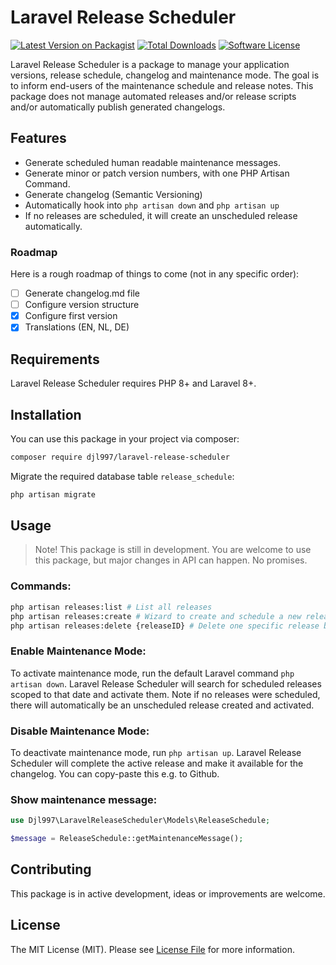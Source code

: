 # Laravel Release Scheduler

[![Latest Version on Packagist](https://img.shields.io/packagist/v/djl997/laravel-release-scheduler.svg?style=flat-square)](https://packagist.org/packages/djl997/laravel-release-scheduler)
[![Total Downloads](https://img.shields.io/packagist/dt/djl997/laravel-release-scheduler.svg?style=flat-square)](https://packagist.org/packages/djl997/laravel-release-scheduler)
[![Software License](https://img.shields.io/badge/license-MIT-brightgreen.svg?style=flat-square)](LICENSE)

Laravel Release Scheduler is a package to manage your application versions, release schedule, changelog and maintenance mode. The goal is to inform end-users of the maintenance schedule and release notes. This package does not manage automated releases and/or release scripts and/or automatically publish generated changelogs.

## Features
- Generate scheduled human readable maintenance messages.
- Generate minor or patch version numbers, with one PHP Artisan Command.
- Generate changelog (Semantic Versioning)
- Automatically hook into `php artisan down` and `php artisan up`
- If no releases are scheduled, it will create an unscheduled release automatically.

### Roadmap
Here is a rough roadmap of things to come (not in any specific order):

- [ ] Generate changelog.md file
- [ ] Configure version structure
- [x] Configure first version
- [x] Translations (EN, NL, DE)

## Requirements
Laravel Release Scheduler requires PHP 8+ and Laravel 8+.

## Installation
You can use this package in your project via composer:
```bash
composer require djl997/laravel-release-scheduler
```

Migrate the required database table `release_schedule`:
```bash
php artisan migrate
```

## Usage
> Note! This package is still in development. You are welcome to use this package, but major changes in API can happen. No promises.

### Commands:
```bash
php artisan releases:list # List all releases
php artisan releases:create # Wizard to create and schedule a new release
php artisan releases:delete {releaseID} # Delete one specific release by ID
```
### Enable Maintenance Mode:
To activate maintenance mode, run the default Laravel command `php artisan down`. Laravel Release Scheduler will search for scheduled releases scoped to that date and activate them. Note if no releases were scheduled, there will automatically be an unscheduled release created and activated.

### Disable Maintenance Mode:
To deactivate maintenance mode, run `php artisan up`. Laravel Release Scheduler will complete the active release and make it available for the changelog. You can copy-paste this e.g. to Github.

### Show maintenance message:
```php
use Djl997\LaravelReleaseScheduler\Models\ReleaseSchedule;

$message = ReleaseSchedule::getMaintenanceMessage();
```

## Contributing

This package is in active development, ideas or improvements are welcome.

## License

The MIT License (MIT). Please see [License File](LICENSE) for more information.